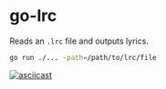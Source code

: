 # go-lrc

Reads an `.lrc` file and outputs lyrics.

```bash
go run ./... -path=/path/to/lrc/file
```

[![asciicast](https://asciinema.org/a/628895.svg)](https://asciinema.org/a/628895)
